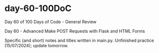 # day-60-100DoC
Day 60 of 100 Days of Code - General Review

Day 60 - Advanced Make POST Requests with Flask and HTML Forms

Specific (and short) notes and titles written in main.py.
  Unfinished practice (15/07/2024); update tomorrow.
